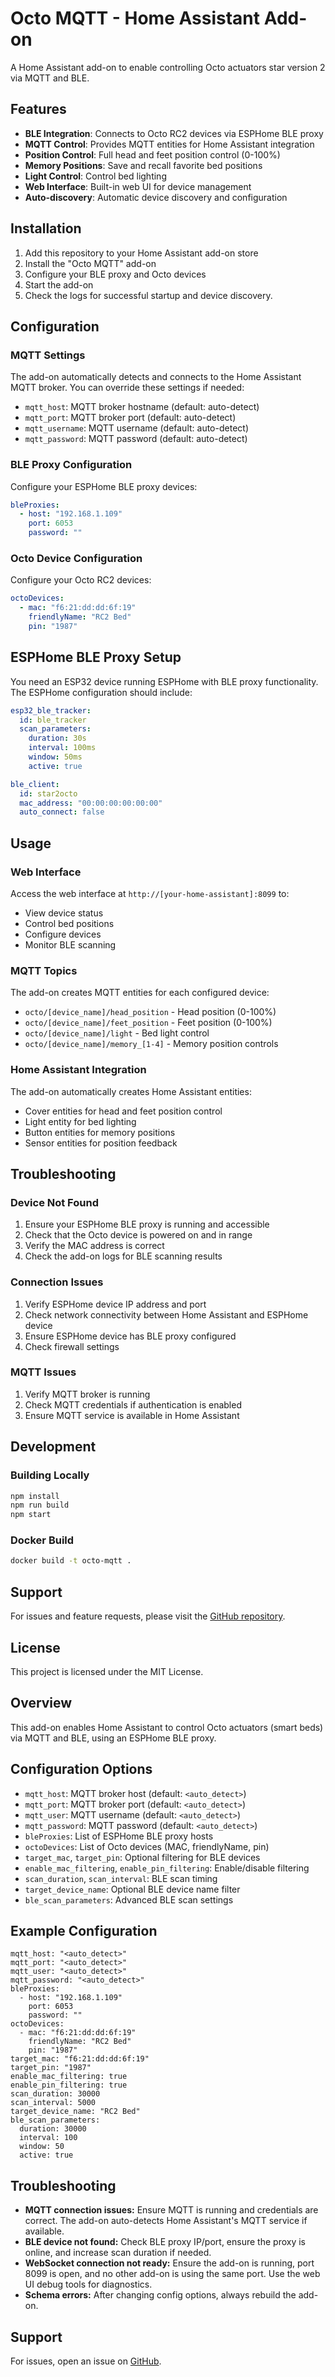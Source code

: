 # Octo MQTT - Home Assistant Add-on

A Home Assistant add-on to enable controlling Octo actuators star version 2 via MQTT and BLE.

## Features

- **BLE Integration**: Connects to Octo RC2 devices via ESPHome BLE proxy
- **MQTT Control**: Provides MQTT entities for Home Assistant integration
- **Position Control**: Full head and feet position control (0-100%)
- **Memory Positions**: Save and recall favorite bed positions
- **Light Control**: Control bed lighting
- **Web Interface**: Built-in web UI for device management
- **Auto-discovery**: Automatic device discovery and configuration

## Installation

1. Add this repository to your Home Assistant add-on store
2. Install the "Octo MQTT" add-on
3. Configure your BLE proxy and Octo devices
4. Start the add-on
5. Check the logs for successful startup and device discovery.

## Configuration

### MQTT Settings

The add-on automatically detects and connects to the Home Assistant MQTT broker. You can override these settings if needed:

- `mqtt_host`: MQTT broker hostname (default: auto-detect)
- `mqtt_port`: MQTT broker port (default: auto-detect)
- `mqtt_username`: MQTT username (default: auto-detect)
- `mqtt_password`: MQTT password (default: auto-detect)

### BLE Proxy Configuration

Configure your ESPHome BLE proxy devices:

```yaml
bleProxies:
  - host: "192.168.1.109"
    port: 6053
    password: ""
```

### Octo Device Configuration

Configure your Octo RC2 devices:

```yaml
octoDevices:
  - mac: "f6:21:dd:dd:6f:19"
    friendlyName: "RC2 Bed"
    pin: "1987"
```

## ESPHome BLE Proxy Setup

You need an ESP32 device running ESPHome with BLE proxy functionality. The ESPHome configuration should include:

```yaml
esp32_ble_tracker:
  id: ble_tracker
  scan_parameters:
    duration: 30s
    interval: 100ms
    window: 50ms
    active: true

ble_client:
  id: star2octo
  mac_address: "00:00:00:00:00:00"
  auto_connect: false
```

## Usage

### Web Interface

Access the web interface at `http://[your-home-assistant]:8099` to:
- View device status
- Control bed positions
- Configure devices
- Monitor BLE scanning

### MQTT Topics

The add-on creates MQTT entities for each configured device:

- `octo/[device_name]/head_position` - Head position (0-100%)
- `octo/[device_name]/feet_position` - Feet position (0-100%)
- `octo/[device_name]/light` - Bed light control
- `octo/[device_name]/memory_[1-4]` - Memory position controls

### Home Assistant Integration

The add-on automatically creates Home Assistant entities:
- Cover entities for head and feet position control
- Light entity for bed lighting
- Button entities for memory positions
- Sensor entities for position feedback

## Troubleshooting

### Device Not Found

1. Ensure your ESPHome BLE proxy is running and accessible
2. Check that the Octo device is powered on and in range
3. Verify the MAC address is correct
4. Check the add-on logs for BLE scanning results

### Connection Issues

1. Verify ESPHome device IP address and port
2. Check network connectivity between Home Assistant and ESPHome device
3. Ensure ESPHome device has BLE proxy configured
4. Check firewall settings

### MQTT Issues

1. Verify MQTT broker is running
2. Check MQTT credentials if authentication is enabled
3. Ensure MQTT service is available in Home Assistant

## Development

### Building Locally

```bash
npm install
npm run build
npm start
```

### Docker Build

```bash
docker build -t octo-mqtt .
```

## Support

For issues and feature requests, please visit the [GitHub repository](https://github.com/bramboe/octo-mqtt).

## License

This project is licensed under the MIT License.

## Overview
This add-on enables Home Assistant to control Octo actuators (smart beds) via MQTT and BLE, using an ESPHome BLE proxy.

## Configuration Options
- `mqtt_host`: MQTT broker host (default: `<auto_detect>`)
- `mqtt_port`: MQTT broker port (default: `<auto_detect>`)
- `mqtt_user`: MQTT username (default: `<auto_detect>`)
- `mqtt_password`: MQTT password (default: `<auto_detect>`)
- `bleProxies`: List of ESPHome BLE proxy hosts
- `octoDevices`: List of Octo devices (MAC, friendlyName, pin)
- `target_mac`, `target_pin`: Optional filtering for BLE devices
- `enable_mac_filtering`, `enable_pin_filtering`: Enable/disable filtering
- `scan_duration`, `scan_interval`: BLE scan timing
- `target_device_name`: Optional BLE device name filter
- `ble_scan_parameters`: Advanced BLE scan settings

## Example Configuration
```
mqtt_host: "<auto_detect>"
mqtt_port: "<auto_detect>"
mqtt_user: "<auto_detect>"
mqtt_password: "<auto_detect>"
bleProxies:
  - host: "192.168.1.109"
    port: 6053
    password: ""
octoDevices:
  - mac: "f6:21:dd:dd:6f:19"
    friendlyName: "RC2 Bed"
    pin: "1987"
target_mac: "f6:21:dd:dd:6f:19"
target_pin: "1987"
enable_mac_filtering: true
enable_pin_filtering: true
scan_duration: 30000
scan_interval: 5000
target_device_name: "RC2 Bed"
ble_scan_parameters:
  duration: 30000
  interval: 100
  window: 50
  active: true
```

## Troubleshooting
- **MQTT connection issues:** Ensure MQTT is running and credentials are correct. The add-on auto-detects Home Assistant's MQTT service if available.
- **BLE device not found:** Check BLE proxy IP/port, ensure the proxy is online, and increase scan duration if needed.
- **WebSocket connection not ready:** Ensure the add-on is running, port 8099 is open, and no other add-on is using the same port. Use the web UI debug tools for diagnostics.
- **Schema errors:** After changing config options, always rebuild the add-on.

## Support
For issues, open an issue on [GitHub](https://github.com/bramboe/octo-mqtt).
